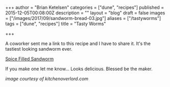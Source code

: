 +++
author = "Brian Ketelsen"
categories = ["dune", "recipes"]
published = 2015-12-05T00:08:00Z
description = ""
layout = "blog"
draft = false
images = ["/images/2017/09/sandworm-bread-03.jpg"]
aliases = ["/tastyworms"]
tags = ["dune", "recipes"]
title = "Tasty Worms"

+++

A coworker sent me a link to this recipe and I have to share it.  It's the tastiest looking sandworm ever.

<!--more-->
[Spice Filled Sandworm](http://kitchenoverlord.com/2015/12/03/dune-week-spice-filled-sandworm/)

If you make one let me know... Looks delicious.  Blessed be the maker.

*image courtesy of kitchenoverlord.com*
